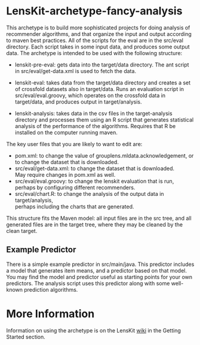 # LensKit-archetype-fancy-analysis

This archetype is to build more sophisticated projects for doing
analysis of recommender algorithms, and that organize the input and
output according to maven best practices.  All of the scripts for the
eval are in the src/eval directory.  Each script takes in some input
data, and produces some output data.  The archetype is intended to be
used with the following structure:

* lenskit-pre-eval: gets data into the target/data directory.  The 
  ant script in src/eval/get-data.xml is used to fetch the data.

* lenskit-eval: takes data from the target/data directory and creates
  a set of crossfold datasets also in target/data.  Runs an evaluation
  script in src/eval/eval.groovy, which operates on the crossfold data
  in target/data, and produces output in target/analysis.

* lenskit-analysis: takes data in the csv files in the target-analysis
  directory and processes them using an R script that generates
  statistical analysis of the performance of the algorithms.  Requires
  that R be installed on the computer running maven.

The key user files that you are likely to want to edit are:
* pom.xml: to change the value of grouplens.mldata.acknowledgement, 
  or to change the dataset that is downloaded.
* src/eval/get-data.xml: to change the dataset that is downloaded.  
  May require changes in pom.xml as well.
* src/eval/eval.groovy: to change the lenskit evaluation that is run, 
  perhaps by configuring different recommenders.
* src/eval/chart.R: to change the analysis of the output data in target/analysis,  
  perhaps including the charts that are generated.

This structure fits the Maven model: all input files are in the src
tree, and all generated files are in the target tree, where they may
be cleaned by the clean target.

## Example Predictor

There is a simple example predictor in src/main/java.  This predictor
includes a model that generates item means, and a predictor based on
that model.  You may find the model and predictor useful as starting
points for your own predictors.  The analysis script uses this
predictor along with some well-known prediction algorithms.

# More Information

Information on using the archetype is on the LensKit [wiki][] in the Getting Started section.

[wiki]: http://dev.grouplens.org/trac/lenskit
